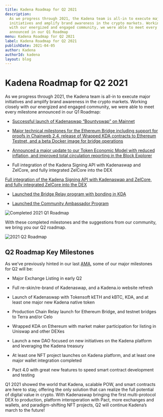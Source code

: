 ```yaml
---
title: Kadena Roadmap for Q2 2021
description:
  As we progress through 2021, the Kadena team is all-in to execute major
  initiatives and amplify brand awareness in the crypto markets. Working closely
  with our energized and engaged community, we were able to meet every milestone
  announced in our Q1 Roadmap
menu: Kadena Roadmap for Q2 2021
label: Kadena Roadmap for Q2 2021
publishDate: 2021-04-05
author: Kadena
authorId: kadena
layout: blog
---
```


# Kadena Roadmap for Q2 2021

As we progress through 2021, the Kadena team is all-in to execute major
initiatives and amplify brand awareness in the crypto markets. Working closely
with our energized and engaged community, we were able to meet every milestone
announced in our Q1 Roadmap:

- [Successful launch of Kadenaswap “Bountyswap” on Mainnet](./introducing-kadenaswap-bountyswap-live-beta-2021-02-02)

- [Major technical milestones for the Ethereum Bridge including support for proofs in Chainweb 2.4, release of Wrapped KDA contracts to Ethereum Testnet, and a beta Docker image for bridge operations](./tokensoft-wrapped-kadenaswap-the-future-of-digital-value-2021-03-04)

- [Announced a major update to our Token Economic Model with reduced inflation, and improved total circulation reporting in the Block Explorer](/blogchain/2021/update-to-the-kadena-token-economic-model-2021-01-29)

- Full integration of the Kadena Signing API with Kadenaswap and ZelCore, and
  fully integrated ZelCore into the DEX

[Full integration of the Kadena Signing API with Kadenaswap and ZelCore, and fully integrated ZelCore into the DEX](https://twitter.com/kadena_io/status/1357107070839980039)

- [Launched the Bridge Relay program with bonding in KDA](./announcing-the-kadena-chain-relay-2021-03-25)

- [Launched the Community Ambassador Program](./kadena-ambassador-program-launch-2021-02-23)

![Completed 2021 Q1 Roadmap](/assets/blog/1_ny6aXcPgfAPCQ6JijZWuuQ.webp)

With these completed milestones and the suggestions from our community, we bring
you our Q2 roadmap.

![2021 Q2 Roadmap](/assets/blog/1_i4xgZOR0JhPFozvPtWDUYw.webp)

## Q2 Roadmap Key Milestones

As we’ve previously hinted in our last
[AMA](./kadena-telegram-ama-with-stuart-popejoy-2021-03-29), some of our major
milestones for Q2 will be:

- Major Exchange Listing in early Q2

- Full re-skin/re-brand of Kadenaswap, and a Kadena.io website refresh

- Launch of Kadenaswap with Tokensoft kETH and kBTC, KDA, and at least one major
  new Kadena native token

- Production Chain Relay launch for Ethereum Bridge, and testnet bridges to
  Terra and/or Celo

- Wrapped KDA on Ethereum with market maker participation for listing in Uniswap
  and other DEXes

- Launch a new DAO focused on new initiatives on the Kadena platform and
  leveraging the Kadena treasury

- At least one NFT project launches on Kadena platform, and at least one major
  wallet integration completed

- Pact 4.0 with great new features to speed smart contract development and
  testing

Q1 2021 showed the world that Kadena, scalable POW, and smart contracts are here
to stay, offering the only solution that can realize the full potential of
digital value in crypto. With Kadenaswap bringing the first multi-protocol DEX
to production, platform interoperation with Pact, more exchanges and wallets,
and paradigm-shifting NFT projects, Q2 will continue Kadena’s march to the
future!
